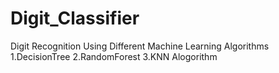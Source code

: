 # Digit_Classifier
Digit Recognition Using Different Machine Learning Algorithms
1.DecisionTree
2.RandomForest
3.KNN Alogorithm
